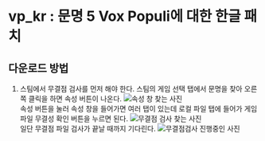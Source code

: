 # vp_kr : 문명 5 Vox Populi에 대한 한글 패치

## 다운로드 방법
1. 스팀에서 무결점 검사를 먼저 해야 한다. 
스팀의 게임 선택 탭에서 문명을 찾아 오른쪽 클릭을 하면 속성 버튼이 나온다.
![속성 창 찾는 사진](https://img1.daumcdn.net/thumb/R1280x0/?scode=mtistory2&fname=https%3A%2F%2Fblog.kakaocdn.net%2Fdn%2FpXBZV%2FbtqP10vvnCf%2FKJFvsckxXkKe4U3fd0Roa0%2Fimg.png "왼쪽 게임 탭에서 문명 / 오른쪽 클릭 / 속성")<br/>
속성 버튼을 눌러 속성 창을 들어가면 여러 탭이 있는데 로컬 파일 탭에 들어가 게임 파일 무결성 확인 버튼을 누르면 된다.
![무결점 검사 찾는 사진](https://img1.daumcdn.net/thumb/R1280x0/?scode=mtistory2&fname=https%3A%2F%2Fblog.kakaocdn.net%2Fdn%2FwW6dx%2FbtqPTCXfppv%2F594fdwepKoWddyn7vm7wJ1%2Fimg.png "속성 탭에서 로컬 파일 / 게임 파일 무결성 확인")<br/>
일단 무결점 파일 검사가 끝날 때까지 기다린다.
![무결점검사 진행중인 사진](https://img1.daumcdn.net/thumb/R1280x0/?scode=mtistory2&fname=https%3A%2F%2Fblog.kakaocdn.net%2Fdn%2F222d0%2FbtqPYj3Ufgd%2FAlrVReFeBwssPiMQYq8ao1%2Fimg.png "문명 다운로드 설정")<br/>